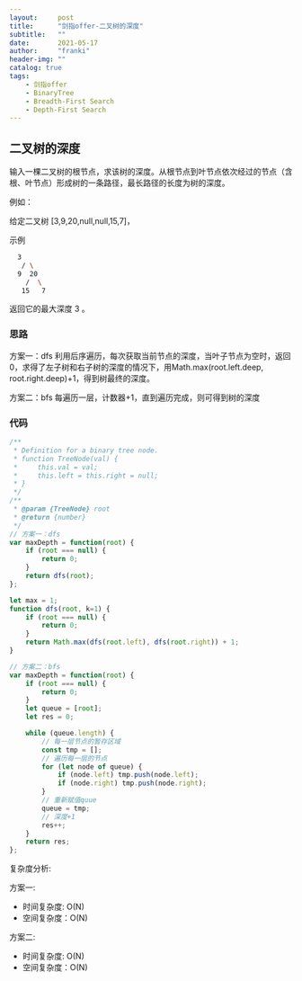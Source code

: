 ```yaml
---
layout:     post
title:      "剑指offer-二叉树的深度"
subtitle:   ""
date:       2021-05-17
author:     "franki"
header-img: ""
catalog: true
tags:
    - 剑指offer
    - BinaryTree
    - Breadth-First Search
    - Depth-First Search
---
```


## 二叉树的深度

输入一棵二叉树的根节点，求该树的深度。从根节点到叶节点依次经过的节点（含根、叶节点）形成树的一条路径，最长路径的长度为树的深度。

例如：

给定二叉树 [3,9,20,null,null,15,7]，

示例

```bash
  3
   / \
  9  20
    /  \
   15   7
```

返回它的最大深度 3 。

### 思路

方案一：dfs
利用后序遍历，每次获取当前节点的深度，当叶子节点为空时，返回0，求得了左子树和右子树的深度的情况下，用Math.max(root.left.deep, root.right.deep)+1，得到树最终的深度。

方案二：bfs
每遍历一层，计数器+1，直到遍历完成，则可得到树的深度

### 代码

```js
/**
 * Definition for a binary tree node.
 * function TreeNode(val) {
 *     this.val = val;
 *     this.left = this.right = null;
 * }
 */
/**
 * @param {TreeNode} root
 * @return {number}
 */
// 方案一：dfs
var maxDepth = function(root) {
    if (root === null) {
        return 0;
    }
    return dfs(root);
};

let max = 1;
function dfs(root, k=1) {
    if (root === null) {
        return 0;
    }
    return Math.max(dfs(root.left), dfs(root.right)) + 1;    
}

// 方案二：bfs
var maxDepth = function(root) {
    if (root === null) {
        return 0;
    }
    let queue = [root];
    let res = 0;

    while (queue.length) {
        // 每一层节点的暂存区域
        const tmp = [];
        // 遍历每一层的节点
        for (let node of queue) {
            if (node.left) tmp.push(node.left);
            if (node.right) tmp.push(node.right);
        }
        // 重新赋值quue
        queue = tmp;
        // 深度+1
        res++;
    }
    return res;
};
```

复杂度分析:

方案一:

- 时间复杂度: O(N)
- 空间复杂度：O(N)

方案二:

- 时间复杂度: O(N)
- 空间复杂度：O(N)
